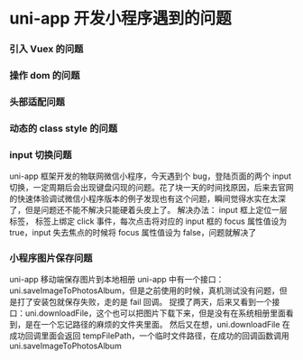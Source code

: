 # uni-app 开发小程序遇到的问题

### 引入 Vuex 的问题

### 操作 dom 的问题

### 头部适配问题

### 动态的 class style 的问题

### input 切换问题

uni-app 框架开发的物联网微信小程序，今天遇到个 bug，登陆页面的两个 input 切换，一定周期后会出现键盘闪现的问题。花了块一天的时间找原因，后来去官网的快速体验调试微信小程序版本的例子发现也有这个问题，瞬间觉得水实在太深了，但是问题还不能不解决只能硬着头皮上了。
解决办法：
input 框上定位一层 标签， 标签上绑定 click 事件，每次点击将对应的 input 框的 focus 属性值设为 true，input 失去焦点的时候将 focus 属性值设为 false，问题就解决了

### 小程序图片保存问题

uni-app 移动端保存图片到本地相册
uni-app 中有一个接口：uni.saveImageToPhotosAlbum，但是之前使用的时候，真机测试没有问题，但是打了安装包就保存失败，走的是 fail 回调。
捉摸了两天，后来又看到一个接口：uni.downloadFile，这个也可以把图片下载下来，但是没有在系统相册里面看到，是在一个忘记路径的麻烦的文件夹里面。
然后又在想，uni.downloadFile 在成功回调里面会返回 tempFilePath，一个临时文件路径，在成功的回调函数调用 uni.saveImageToPhotosAlbum
